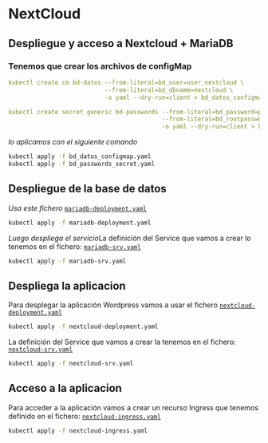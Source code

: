 # NextCloud
## Despliegue y acceso a Nextcloud + MariaDB
### Tenemos que crear los archivos de configMap

```yaml
kubectl create cm bd-datos --from-literal=bd_user=user_nextcloud \
                           --from-literal=bd_dbname=nextcloud \
                           -o yaml --dry-run=client > bd_datos_configmap.yaml

kubectl create secret generic bd-passwords --from-literal=bd_password=password1234 \
                                           --from-literal=bd_rootpassword=root1234 \
                                           -o yaml --dry-run=client > bd_passwords_secret.yaml
```
*lo aplicamos con el siguiente comando*

```bash
kubectl apply -f bd_datos_configmap.yaml
kubectl apply -f bd_passwords_secret.yaml
```


## Despliegue de la base de datos

*Usa este fichero* [`mariadb-deployment.yaml`](/Archivosyaml/mariadb-deployment.yaml)

```bash
kubectl apply -f mariadb-deployment.yaml
```



*Luego despliega el servicio*La definición del Service que vamos a crear lo tenemos en el fichero: [`mariadb-srv.yaml`](/Archivosyaml/mariadb-srv.yaml)


```bash
kubectl apply -f mariadb-srv.yaml
```


## Despliega la aplicacion

Para desplegar la aplicación Wordpress vamos a usar el fichero [`nextcloud-deployment.yaml`](/Archivosyaml/nextcloud-deployment.yaml)

```bash
kubectl apply -f nextcloud-deployment.yaml
```


La definición del Service que vamos a crear la tenemos en el fichero: [`nextcloud-srv.yaml`](/Archivosyaml/nextcloud-srv.yaml)

```bash
kubectl apply -f nextcloud-srv.yaml
```

## Acceso a la aplicacion

Para acceder a la aplicación vamos a crear un recurso Ingress que tenemos definido en el fichero: [`nextcloud-ingress.yaml`](/Archivosyaml/nextcloud-ingress.yaml)

```bash
kubectl apply -f nextcloud-ingress.yaml
```

